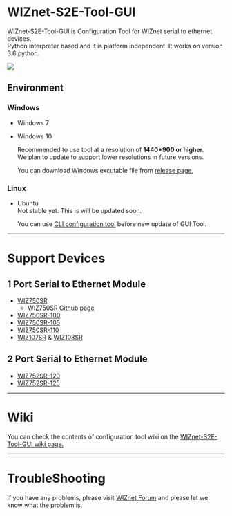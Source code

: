 # WIZnet-S2E-Tool-GUI
WIZnet-S2E-Tool-GUI is Configuration Tool for WIZnet serial to ethernet devices. \
Python interpreter based and it is platform independent. It works on version 3.6 python. 


![](https://github.com/Wiznet/WIZnet-S2E-Tool-GUI/blob/master/doc/images/wizconfigv0.2.png?raw=true)
<!-- <img src="https://github.com/Wiznet/WIZnet-S2E-Tool-GUI/blob/master/doc/images/wizconfigv0.2.png" width="80%"></img> -->

## Environment

### Windows 
- Windows 7  
- Windows 10  

  Recommended to use tool at a resolution of **1440*900 or higher.** \
  We plan to update to support lower resolutions in future versions.

  You can download Windows excutable file from [release page.](https://github.com/Wiznet/WIZnet-S2E-Tool-GUI/releases)


### Linux
- Ubuntu \
  Not stable yet. This is will be updated soon.

  You can use [CLI configuration tool](https://github.com/Wiznet/WIZnet-S2E-Tool) before new update of GUI Tool.
  

----

# Support Devices

## 1 Port Serial to Ethernet Module
- [WIZ750SR](http://wizwiki.net/wiki/doku.php?id=products:wiz750sr:start)
  - [WIZ750SR Github page](https://github.com/Wiznet/WIZ750SR)
- [WIZ750SR-100](http://wizwiki.net/wiki/doku.php?id=products:wiz750sr-100:start)
- [WIZ750SR-105](http://wizwiki.net/wiki/doku.php?id=products:wiz750sr-105:start)
- [WIZ750SR-110](http://wizwiki.net/wiki/doku.php?id=products:wiz750sr-110:start)
- [WIZ107SR](http://www.wiznet.io/product-item/wiz107sr/) & [WIZ108SR](http://www.wiznet.io/product-item/wiz108sr/)

## 2 Port Serial to Ethernet Module
- [WIZ752SR-120](https://wizwiki.net/wiki/doku.php?id=products:s2e_module:wiz752sr-120:start)
- [WIZ752SR-125](https://wizwiki.net/wiki/doku.php?id=products:s2e_module:wiz752sr-125:start)

----
# Wiki

You can check the contents of configuration tool wiki on the [WIZnet-S2E-Tool-GUI wiki page.](https://github.com/Wiznet/WIZnet-S2E-Tool-GUI/wiki)

----
# TroubleShooting
If you have any problems, please visit [WIZnet Forum](https://forum.wiznet.io/) and please let we know what the problem is.